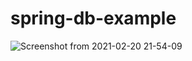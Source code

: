 # spring-db-example

![Screenshot from 2021-02-20 21-54-09](https://user-images.githubusercontent.com/35780502/108614148-45ff2500-73c6-11eb-86fa-b913d70d2ace.png)
